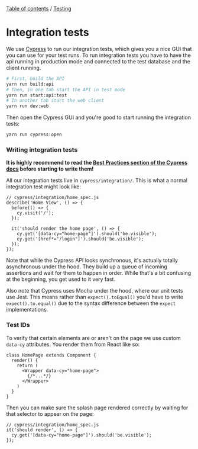 [Table of contents](../readme.md) / [Testing](./intro.md)

# Integration tests

We use [Cypress](https://cypress.io) to run our integration tests, which gives you a nice GUI that you can use for your test runs. To run integration tests you have to have the api running in production mode and connected to the test database and the client running.

```sh
# First, build the API
yarn run build:api
# Then, in one tab start the API in test mode
yarn run start:api:test
# In another tab start the web client
yarn run dev:web
```

Then open the Cypress GUI and you're good to start running the integration tests:

```sh
yarn run cypress:open
```

### Writing integration tests

**It is highly recommend to read the [Best Practices section of the Cypress docs](https://docs.cypress.io/guides/references/best-practices.html) before starting to write them!**

All our integration tests live in `cypress/integration/`. This is what a normal integration test might look like:

```JS
// cypress/integration/home_spec.js
describe('Home View', () => {
  before(() => {
    cy.visit('/');
  });

  it('should render the home page', () => {
    cy.get('[data-cy="home-page"]').should('be.visible');
    cy.get('[href*="/login"]').should('be.visible');
  });
});
```

Note that while the Cypress API looks synchronous, it's actually totally asynchronous under the hood. They build up a queue of incoming assertions and wait for them to happen in order. While that's a bit confusing at the beginning, you get used to it very fast.

Also note that Cypress uses Mocha under the hood, where our unit tests use Jest. This means rather than `expect().toEqual()` you'd have to write `expect().to.equal()` due to the syntax difference between the `expect` implementations.

### Test IDs

To verify that certain elements are or aren't on the page we use custom `data-cy` attributes. You render them from React like so:

```JS
class HomePage extends Component {
  render() {
    return (
      <Wrapper data-cy="home-page">
        {/*...*/}
      </Wrapper>
    )
  }
}
```

Then you can make sure the splash page rendered correctly by waiting for that selector to appear on the page:

```JS
// cypress/integration/home_spec.js
it('should render', () => {
  cy.get('[data-cy="home-page"]').should('be.visible');
});
```
